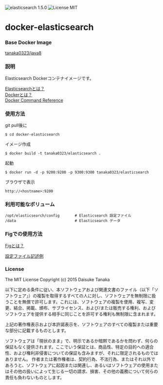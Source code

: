 ![elasticsearch 1.5.0](https://img.shields.io/badge/elasticsearch-1.5.0-brightgreen.svg) ![License MIT](https://img.shields.io/badge/license-MIT-blue.svg)

# docker-elasticsearch

### Base Docker Image

[tanaka0323/java8](https://bitbucket.org/tanaka0323/docker-java8)

### 説明

Elasticsearch Dockerコンテナイメージです。

[Elasticsearchとは？](https://www.elastic.co/products/elasticsearch)  
[Dockerとは？](https://docs.docker.com/)  
[Docker Command Reference](https://docs.docker.com/reference/commandline/cli/)

### 使用方法

git pull後に

    $ cd docker-elasticsearch

イメージ作成

    $ docker build -t tanaka0323/elasticsearch .

起動

    $ docker run -d -p 9200:9200 -p 9300:9300 tanaka0323/elasticsearch

ブラウザで表示

    http://<hostname>:9200

### 利用可能なボリューム

    /opt/elasticsearch/config       # Elasticsearch 設定ファイル
    /data                           # Elasticsearch データ

### Figでの使用方法

[Figとは？](http://www.fig.sh/)  

[設定ファイル記述例](https://bitbucket.org/tanaka0323/fig-examples)

### License

The MIT License
Copyright (c) 2015 Daisuke Tanaka

以下に定める条件に従い、本ソフトウェアおよび関連文書のファイル（以下「ソフトウェア」）の複製を取得するすべての人に対し、ソフトウェアを無制限に扱うことを無償で許可します。これには、ソフトウェアの複製を使用、複写、変更、結合、掲載、頒布、サブライセンス、および/または販売する権利、およびソフトウェアを提供する相手に同じことを許可する権利も無制限に含まれます。

上記の著作権表示および本許諾表示を、ソフトウェアのすべての複製または重要な部分に記載するものとします。

ソフトウェアは「現状のまま」で、明示であるか暗黙であるかを問わず、何らの保証もなく提供されます。ここでいう保証とは、商品性、特定の目的への適合性、および権利非侵害についての保証も含みますが、それに限定されるものではありません。 作者または著作権者は、契約行為、不法行為、またはそれ以外であろうと、ソフトウェアに起因または関連し、あるいはソフトウェアの使用またはその他の扱いによって生じる一切の請求、損害、その他の義務について何らの責任も負わないものとします。
